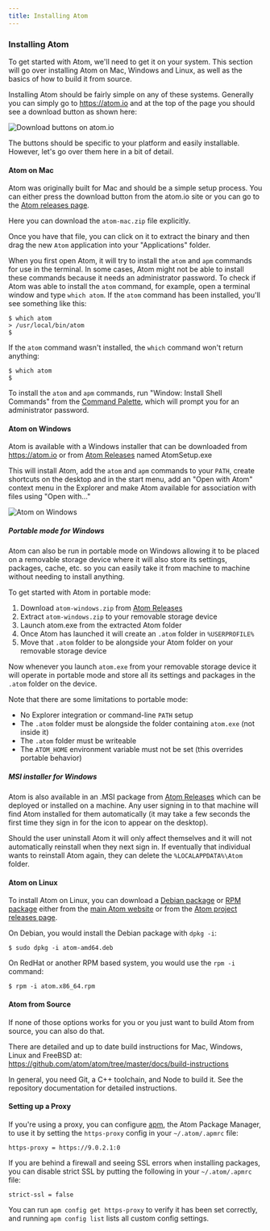 ```yaml
---
title: Installing Atom
---
```

### Installing Atom

To get started with Atom, we'll need to get it on your system. This section will go over installing Atom on Mac, Windows and Linux, as well as the basics of how to build it from source.

Installing Atom should be fairly simple on any of these systems. Generally you can simply go to https://atom.io and at the top of the page you should see a download button as shown here:

![Download buttons on atom.io](../../images/linux-downloads.png)

The buttons should be specific to your platform and easily installable. However, let's go over them here in a bit of detail.

#### Atom on Mac

Atom was originally built for Mac and should be a simple setup process. You can either press the download button from the atom.io site or you can go to the [Atom releases page][releases].

Here you can download the `atom-mac.zip` file explicitly.

Once you have that file, you can click on it to extract the binary and then drag the new `Atom` application into your "Applications" folder.

When you first open Atom, it will try to install the `atom` and `apm` commands for use in the terminal. In some cases, Atom might not be able to install these commands because it needs an administrator password. To check if Atom was able to install the `atom` command, for example, open a terminal window and type `which atom`. If the `atom` command has been installed, you'll see something like this:

``` command-line
$ which atom
> /usr/local/bin/atom
$
```

If the `atom` command wasn't installed, the `which` command won't return anything:

``` command-line
$ which atom
$
```

To install the `atom` and `apm` commands, run "Window: Install Shell Commands" from the [Command Palette](/getting-started-atom-basics#command-palette), which will prompt you for an administrator password.

#### Atom on Windows

Atom is available with a Windows installer that can be downloaded from https://atom.io or from [Atom Releases][releases] named AtomSetup.exe

This will install Atom, add the `atom` and `apm` commands to your `PATH`, create shortcuts on the desktop and in the start menu, add an "Open with Atom" context menu in the Explorer and make Atom available for association with files using "Open with..."

![Atom on Windows](../../images/windows.gif)

##### Portable mode for Windows

Atom can also be run in portable mode on Windows allowing it to be placed on a removable storage device where it will also store its settings, packages, cache, etc. so you can easily take it from machine to machine without needing to install anything.

To get started with Atom in portable mode:

1. Download `atom-windows.zip` from [Atom Releases][releases]
1. Extract `atom-windows.zip` to your removable storage device
1. Launch atom.exe from the extracted Atom folder
1. Once Atom has launched it will create an `.atom` folder in `%USERPROFILE%`
1. Move that `.atom` folder to be alongside your Atom folder on your removable storage device

Now whenever you launch `atom.exe` from your removable storage device it will operate in portable mode and store all its settings and packages in the `.atom` folder on the device.

Note that there are some limitations to portable mode:

* No Explorer integration or command-line `PATH` setup
* The `.atom` folder must be alongside the folder containing `atom.exe` (not inside it)
* The `.atom` folder must be writeable
* The `ATOM_HOME` environment variable must not be set (this overrides portable behavior)

##### MSI installer for Windows

Atom is also available in an .MSI package from [Atom Releases](https://github.com/atom/atom/releases/latest) which can be deployed or installed on a machine. Any user signing in to that machine will find Atom installed for them automatically (it may take a few seconds the first time they sign in for the icon to appear on the desktop).

Should the user uninstall Atom it will only affect themselves and it will not automatically reinstall when they next sign in. If eventually that individual wants to reinstall Atom again, they can delete the `%LOCALAPPDATA%\Atom` folder.

#### Atom on Linux

To install Atom on Linux, you can download a [Debian package](https://atom.io/download/deb) or [RPM package](https://atom.io/download/rpm) either from the [main Atom website](https://atom.io) or from the [Atom project releases page][releases].

[releases]: https://github.com/atom/atom/releases/latest

On Debian, you would install the Debian package with `dpkg -i`:

``` command-line
$ sudo dpkg -i atom-amd64.deb
```

On RedHat or another RPM based system, you would use the `rpm -i` command:

``` command-line
$ rpm -i atom.x86_64.rpm
```

#### Atom from Source

If none of those options works for you or you just want to build Atom from source, you can also do that.

There are detailed and up to date build instructions for Mac, Windows, Linux and FreeBSD at: https://github.com/atom/atom/tree/master/docs/build-instructions

In general, you need Git, a C++ toolchain, and Node to build it. See the repository documentation for detailed instructions.

#### Setting up a Proxy

If you're using a proxy, you can configure [apm](https://github.com/atom/apm), the Atom Package Manager, to use it by setting the `https-proxy` config in your `~/.atom/.apmrc` file:

```
https-proxy = https://9.0.2.1:0
```

If you are behind a firewall and seeing SSL errors when installing packages, you can disable strict SSL by putting the following in your `~/.atom/.apmrc` file:

```
strict-ssl = false
```

You can run `apm config get https-proxy` to verify it has been set correctly, and running `apm config list` lists all custom config settings.

